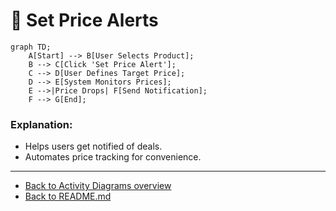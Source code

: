 # 📌 Set Price Alerts

```mermaid
graph TD;
    A[Start] --> B[User Selects Product];
    B --> C[Click 'Set Price Alert'];
    C --> D[User Defines Target Price];
    D --> E[System Monitors Prices];
    E -->|Price Drops| F[Send Notification];
    F --> G[End];
```

### Explanation:
- Helps users get notified of deals.
- Automates price tracking for convenience.

---
* [Back to Activity Diagrams overview](Activity%20Diagrams.md)
* [Back to README.md](../../../README.md)